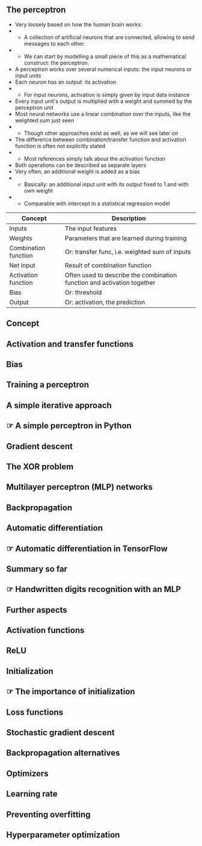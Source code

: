 ## The perceptron
- Very loosely based on how the human brain works:
- - A collection of artificial neurons that are connected, allowing to send messages to each other.
- - We can start by modelling a small piece of this as a mathematical construct: the perceptron.
- A perceptron works over several numerical inputs: the input neurons or input units
- Each neuron has an output: its activation
- - For input neurons, activation is simply given by input data instance
- Every input unit's output is multiplied with a weight and summed by the perceptron unit
- Most neural networks use a linear combination over the inputs, like the weighted sum just seen 
- - Though other approaches exist as well, as we will see later on
- The difference between combination/transfer function and activation function is often not explicitly stated 
- - Most references simply talk about the activation function
- Both operations can be described as separate layers
- Very often, an additional weight is added as a bias
- - Basically: an additional input unit with its output fixed to 1 and with own weight
- - Comparable with intercept in a statistical regression model

| Concept              | Description                                                             |
|----------------------|-------------------------------------------------------------------------|
| Inputs               | The input features                                                      |
| Weights              | Parameters that are learned during training                             |
| Combination function | Or: transfer func, i.e. weighted sum of inputs                          |
| Net input            | Result of combination function                                          |
| Activation function  | Often used to describe the combination function and activation together |
| Bias                 | Or: threshold                                                           |
| Output               | Or: activation, the prediction                                          |

## Concept


## Activation and transfer functions

## Bias

## Training a perceptron

## A simple iterative approach

## ☞ A simple perceptron in Python

## Gradient descent

## The XOR problem

## Multilayer perceptron (MLP) networks

## Backpropagation

## Automatic differentiation

## ☞ Automatic differentiation in TensorFlow

## Summary so far

## ☞ Handwritten digits recognition with an MLP

## Further aspects

## Activation functions

## ReLU

## Initialization

## ☞ The importance of initialization

## Loss functions

## Stochastic gradient descent

## Backpropagation alternatives

## Optimizers

## Learning rate

## Preventing overfitting

## Hyperparameter optimization
